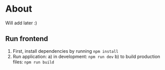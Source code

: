 # About

Will add later :)

## Run frontend

1. First, install dependencies by running `npm install`
2. Run application:
    a) in development: `npm run dev`
    b) to build production files: `npm run build`
